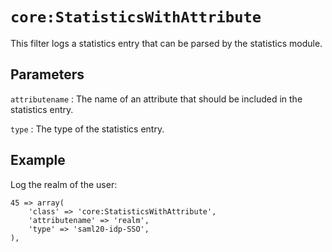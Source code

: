 `core:StatisticsWithAttribute`
==============================

This filter logs a statistics entry that can be parsed by the statistics module.

Parameters
----------

`attributename`
:   The name of an attribute that should be included in the statistics entry.

`type`
:   The type of the statistics entry.


Example
-------

Log the realm of the user:

    45 => array(
        'class' => 'core:StatisticsWithAttribute',
        'attributename' => 'realm',
        'type' => 'saml20-idp-SSO',
    ),

